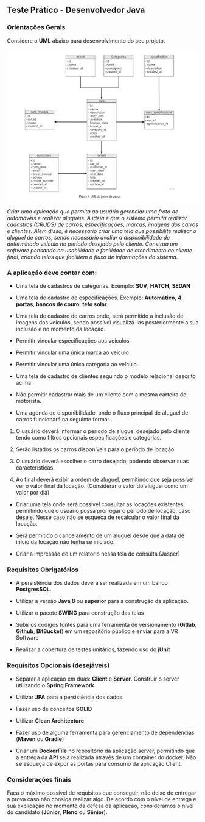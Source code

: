 ## Teste Prático - Desenvolvedor Java

### Orientações Gerais

Considere o **UML** abaixo para desenvolvimento do seu projeto.

![uml](img/uml.jpg)

_Criar uma aplicação que permita ao usuário gerenciar uma frota de automóveis e realizar aluguéis. A ideia é que o 
sistema permita realizar cadastros (CRUDS) de carros, especificações, marcas, imagens dos carros e clientes. Além disso, 
é necessário criar uma tela que possibilite realizar o aluguel de carros, sendo necessário avaliar a disponibilidade de 
determinado veículo no período desejado pelo cliente. Construa um software pensando na usabilidade e facilidade de 
atendimento ao cliente final, criando telas que facilitem o fluxo de informações do sistema._

### A aplicação deve contar com:

* Uma tela de cadastros de categorias. Exemplo: **SUV**, **HATCH**, **SEDAN**

* Uma tela de cadastro de especificações. Exemplo: **Automático**, **4 portas**, **bancos de couro**, **teto solar**.

* Uma tela de cadastro de carros onde, será permitido a inclusão de imagens dos veículos, sendo possível visualizá-las 
posteriormente a sua inclusão e no momento da locação.

* Permitir vincular especificações aos veículos

* Permitir vincular uma única marca ao veículo

* Permitir vincular uma única categoria ao veículo.

* Uma tela de cadastro de clientes seguindo o modelo relacional descrito acima

* Não permitir cadastrar mais de um cliente com a  mesma carteira de motorista.

* Uma agenda de disponibilidade, onde o fluxo principal de aluguel de carros funcionará na seguinte forma:

1. O usuário deverá informar o período de aluguel desejado pelo cliente tendo como filtros opcionais especificações e 
categorias.

2. Serão listados os carros disponíveis para o período de locação

3. O usuário deverá escolher o carro desejado, podendo observar suas características.

4. Ao final deverá exibir a ordem de aluguel, permitindo que seja possível ver o valor final da locação. (Considerar o 
valor do aluguel como um valor por dia)

* Criar uma tela onde será possível consultar as locações existentes, permitindo que o usuário possa prorrogar o período 
de locação, caso deseje. Nesse caso não se esqueça de recalcular o valor final da locação.

* Será permitido o cancelamento de um aluguel desde que a data de início da locação não tenha se iniciado.

* Criar a impressão de um relatório nessa tela de consulta (Jasper)

### Requisitos Obrigatórios

* A persistência dos dados deverá ser realizada em um banco **PostgresSQL**.

* Utilizar a versão **Java 8** ou **superior** para a construção da aplicação.

* Utilizar o pacote **SWING** para construção das telas

* Subir os códigos fontes para uma ferramenta de versionamento (**Gitlab**, **Github**, **BitBucket**) em um repositório 
público e enviar para a VR Software

* Realizar a cobertura de testes unitários, fazendo uso do **jUnit**


### Requisitos Opcionais (desejáveis)

* Separar a aplicação em duas: **Client** e **Server**. Construir o server utilizando o **Spring Framework**

* Utilizar **JPA** para a persistência dos dados

* Fazer uso de conceitos **SOLID**

* Utilizar **Clean Architecture**

* Fazer uso de alguma ferramenta para gerenciamento de dependências (**Maven** ou **Gradle**)

* Criar um **DockerFile** no repositório da aplicação server, permitindo que a entrega da **API** seja realizada através de um 
container do docker. Não se esqueça de expor as portas para consumo da aplicação Client.

### Considerações finais

Faça o máximo possível de requisitos que conseguir, não deixe de entregar a prova caso não consiga realizar algo. De 
acordo com o nível de entrega e sua explicação no momento da defesa da aplicação, consideramos o nível do candidato 
(**Júnior**, **Pleno** ou **Sênior**). 
